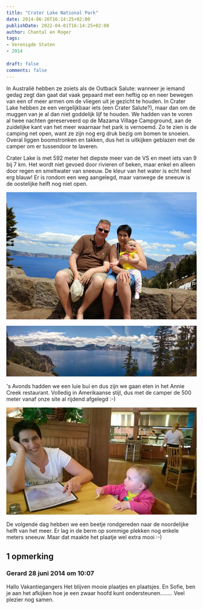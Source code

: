 ```yaml
---
title: "Crater Lake National Park"
date: 2014-06-26T16:14:25+02:00
publishDate: 2022-04-01T16:14:25+02:00
author: Chantal en Roger
tags:
- Verenigde Staten
- 2014

draft: false
comments: false
---
```


In Australië hebben ze zoiets als de Outback Salute: wanneer je iemand gedag zegt dan gaat dat vaak gepaard met een heftig op en neer bewegen van een of meer armen om de vliegen uit je gezicht te houden. In Crater Lake hebben ze een vergelijkbaar iets (een Crater Salute?), maar dan om de muggen van je al dan niet goddelijk lijf te houden. We hadden van te voren al twee nachten gereserveerd op de Mazama Village Campground, aan de zuidelijke kant van het meer waarnaar het park is vernoemd. Zo te zien is de camping net open, want ze zijn nog erg druk bezig om bomen te snoeien. Overal liggen boomstronken en takken, dus het is uitkijken geblazen met de camper om er tussendoor te laveren.

Crater Lake is met 592 meter het diepste meer van de VS en meet iets van 9 bij 7 km. Het wordt niet gevoed door rivieren of beken, maar enkel en alleen door regen en smeltwater van sneeuw. De kleur van het water is echt heel erg blauw! Er is rondom een weg aangelegd, maar vanwege de sneeuw is de oostelijke helft nog niet open.

![Crater Lake](./images/IMG_54033.jpg)

![Crater Lake](./images/WP_20140624_12_11_15_Panorama4.jpg)

's Avonds hadden we een luie bui en dus zijn we gaan eten in het Annie Creek restaurant. Volledig in Amerikaanse stijl, dus met de camper de 500 meter vanaf onze site al rijdend afgelegd :-)

![Crater Lake](./images/WP_20140623_17_09_26_Pro3.jpg)

De volgende dag hebben we een beetje rondgereden naar de noordelijke helft van het meer. Er lag in de berm op sommige plekken nog enkele meters sneeuw. Maar dat maakte het plaatje wel extra mooi :-)

## 1 opmerking

### Gerard 28 juni 2014 om 10:07

Hallo Vakantiegangers
Het blijven mooie plaatjes en plaatsjes. En Sofie, ben je aan het afkijken hoe je een zwaar hoofd kunt ondersteunen........
Veel plezier nog samen.
